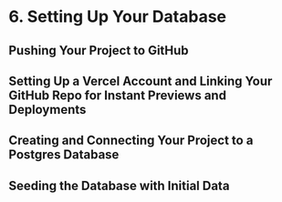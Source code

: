 # 6. Setting Up Your Database

## Pushing Your Project to GitHub

## Setting Up a Vercel Account and Linking Your GitHub Repo for Instant Previews and Deployments

## Creating and Connecting Your Project to a Postgres Database

## Seeding the Database with Initial Data
